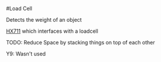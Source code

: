 #Load Cell

Detects the weight of an object

[HX711](https://www.sparkfun.com/products/13879) which interfaces with a loadcell

TODO: Reduce Space by stacking things on top of each other

Y9: Wasn't used
